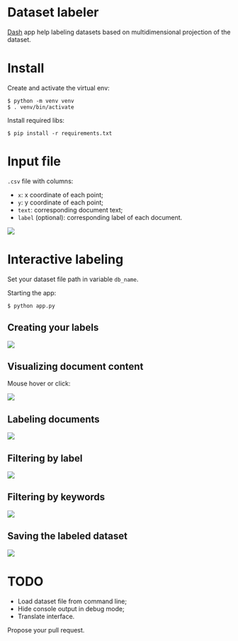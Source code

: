 # Dataset labeler

[Dash](https://dash.plotly.com/) app help labeling datasets based on
multidimensional projection of the dataset.

# Install

Create and activate the virtual env:

    $ python -m venv venv
    $ . venv/bin/activate

Install required libs:

    $ pip install -r requirements.txt

# Input file

`.csv` file with columns:

- `x`: x coordinate of each point;
- `y`: y coordinate of each point;
- `text`: corresponding document text;
- `label` (optional): corresponding label of each document.

![](doc/data.png)

# Interactive labeling

Set your dataset file path in variable `db_name`.

Starting the app:

    $ python app.py

## Creating your labels

![](doc/create-label.gif)

## Visualizing document content

Mouse hover or click:

![](doc/view-docs.gif)

## Labeling documents

![](doc/labeling.gif)

## Filtering by label

![](doc/label-filter.gif)

## Filtering by keywords

![](doc/keyword-filter.gif)

## Saving the labeled dataset

![](doc/save.gif)

# TODO

- Load dataset file from command line;
- Hide console output in debug mode;
- Translate interface.

Propose your pull request.
